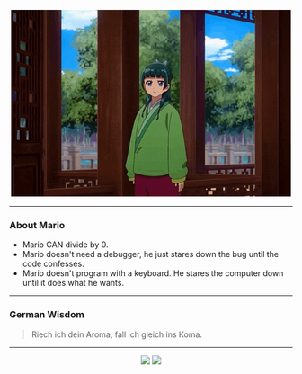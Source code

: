 <p align="center">
  <img src="assets/maomao.gif" />
</p>

---

### About Mario
- Mario CAN divide by 0.
- Mario doesn't need a debugger, he just stares down the bug until the code confesses.
- Mario doesn't program with a keyboard. He stares the computer down until it does what he wants.

---

### German Wisdom
> Riech ich dein Aroma, fall ich gleich ins Koma.

---

<p align="center">
  <a>
    <img height="180em" src="https://github-readme-stats-eight-theta.vercel.app/api?username=Torfkopp&show_icons=true&theme=dark&include_all_commits=true&count_private=true"/>
  </a>
  <a href="https://github.com/Torfkopp?tab=repositories">
    <img height="180em" src="https://github-readme-stats-eight-theta.vercel.app/api/top-langs/?username=torfkopp&layout=compact&theme=dark&langs_count=8&hide=java"/>
  </a>
</p>
